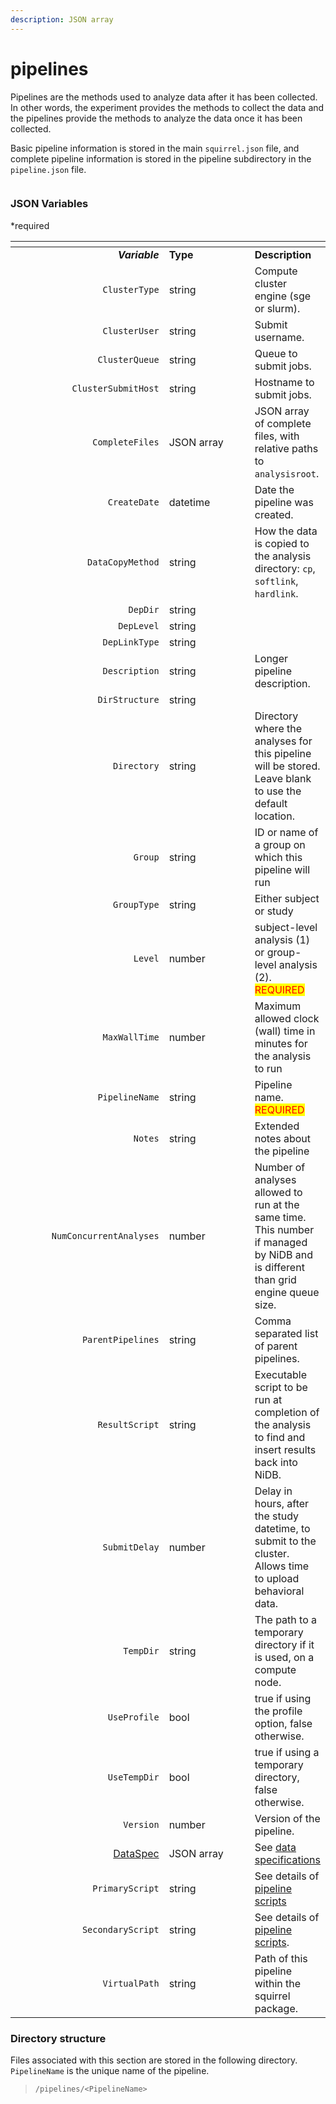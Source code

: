 ```yaml
---
description: JSON array
---
```


# pipelines

Pipelines are the methods used to analyze data after it has been collected. In other words, the experiment provides the methods to collect the data and the pipelines provide the methods to analyze the data once it has been collected.

Basic pipeline information is stored in the main `squirrel.json` file, and complete pipeline information is stored in the pipeline subdirectory in the `pipeline.json` file.

<figure><img src="https://mermaid.ink/img/pako:eNqVVFFvmzAQ_iuRq0hEgohENCWu1KfuZZo2aX2beLnhI_EKGNlGC4vy32cbTALtQ-sH-zvu--7OdzJnkguGhJKDhOa4-PYzqxdmSSF0FD01kL_CAYPhXD1evcHXlx_fHVoZIgMNgd1uKTYAb7DkNapgRDMGnhqUvMJaq-AGz1g2NOO5djkii7ioQXarnuW-Rk-q_f0HcxPIAx9l8B-kaBuooewUV4GzIm96qpfacLpl3JQ-nO8wKgTVSkPx4B0Ok-1BBW4fvX1Am8Lc12Zwx1v3WOu8yuWyl0RrOyQJlSp4aedkoSe9pdo-WKKazGq5vGm8pV3Nnny1F-7DyuvGobo6BqPXeGum8BexAo97gbcmgvEKuitxMZZvOSW9K4oiNN2S4hUjBuoIUkJHt1PRJMtnhLMufEY6acVHhDP5ONGPaKcpr-nwPo7DXkTvkiQZcPSXM32kSXMiIalQVsCZef9nGywj-ogVZoQayLCAttQZyeqLobaNaT9-YVwLSWgBpcKQQKvFS1fnhGrZoic9czC_k2pkmTf3S4iJTeiZnAiNQ9IRuo13612aPKS7dPOwTfdJegnJP6eI1_t-pff7zWa3TdPLf80tlNs?type=png" alt=""><figcaption></figcaption></figure>

### JSON Variables

\*required

<table data-header-hidden><thead><tr><th width="265" align="right"></th><th width="155.00000000000003"></th><th></th></tr></thead><tbody><tr><td align="right"><em><strong>Variable</strong></em></td><td><strong>Type</strong></td><td><strong>Description</strong></td></tr><tr><td align="right"><code>ClusterType</code></td><td>string</td><td>Compute cluster engine (sge or slurm).</td></tr><tr><td align="right"><code>ClusterUser</code></td><td>string</td><td>Submit username.</td></tr><tr><td align="right"><code>ClusterQueue</code></td><td>string</td><td>Queue to submit jobs.</td></tr><tr><td align="right"><code>ClusterSubmitHost</code></td><td>string</td><td>Hostname to submit jobs.</td></tr><tr><td align="right"><code>CompleteFiles</code></td><td>JSON array</td><td>JSON array of complete files, with relative paths to <code>analysisroot</code>.</td></tr><tr><td align="right"><code>CreateDate</code></td><td>datetime</td><td>Date the pipeline was created.</td></tr><tr><td align="right"><code>DataCopyMethod</code></td><td>string</td><td>How the data is copied to the analysis directory: <code>cp</code>, <code>softlink</code>, <code>hardlink</code>.</td></tr><tr><td align="right"><code>DepDir</code></td><td>string</td><td> </td></tr><tr><td align="right"><code>DepLevel</code></td><td>string</td><td> </td></tr><tr><td align="right"><code>DepLinkType</code></td><td>string</td><td> </td></tr><tr><td align="right"><code>Description</code></td><td>string</td><td>Longer pipeline description.</td></tr><tr><td align="right"><code>DirStructure</code></td><td>string</td><td> </td></tr><tr><td align="right"><code>Directory</code></td><td>string</td><td>Directory where the analyses for this pipeline will be stored. Leave blank to use the default location.</td></tr><tr><td align="right"><code>Group</code></td><td>string</td><td>ID or name of a group on which this pipeline will run</td></tr><tr><td align="right"><code>GroupType</code></td><td>string</td><td>Either subject or study</td></tr><tr><td align="right"><code>Level</code></td><td>number</td><td>subject-level analysis (1) or group-level analysis (2). <mark style="color:red;">REQUIRED</mark></td></tr><tr><td align="right"><code>MaxWallTime</code></td><td>number</td><td>Maximum allowed clock (wall) time in minutes for the analysis to run</td></tr><tr><td align="right"><code>PipelineName</code></td><td>string</td><td>Pipeline name. <mark style="color:red;">REQUIRED</mark></td></tr><tr><td align="right"><code>Notes</code></td><td>string</td><td>Extended notes about the pipeline</td></tr><tr><td align="right"><code>NumConcurrentAnalyses</code></td><td>number</td><td>Number of analyses allowed to run at the same time. This number if managed by NiDB and is different than grid engine queue size.</td></tr><tr><td align="right"><code>ParentPipelines</code></td><td>string</td><td>Comma separated list of parent pipelines.</td></tr><tr><td align="right"><code>ResultScript</code></td><td>string</td><td>Executable script to be run at completion of the analysis to find and insert results back into NiDB.</td></tr><tr><td align="right"><code>SubmitDelay</code></td><td>number</td><td>Delay in hours, after the study datetime, to submit to the cluster. Allows time to upload behavioral data. </td></tr><tr><td align="right"><code>TempDir</code></td><td>string</td><td>The path to a temporary directory if it is used, on a compute node. </td></tr><tr><td align="right"><code>UseProfile</code></td><td>bool</td><td>true if using the profile option, false otherwise.</td></tr><tr><td align="right"><code>UseTempDir</code></td><td>bool</td><td>true if using a temporary directory, false otherwise.</td></tr><tr><td align="right"><code>Version</code></td><td>number</td><td>Version of the pipeline.</td></tr><tr><td align="right"><a href="dataspec.md">DataSpec</a></td><td>JSON array</td><td>See <a href="dataspec.md">data specifications</a></td></tr><tr><td align="right"><code>PrimaryScript</code></td><td>string</td><td>See details of <a href="pipeline-scripts.md">pipeline scripts</a></td></tr><tr><td align="right"><code>SecondaryScript</code></td><td>string</td><td>See details of <a href="pipeline-scripts.md">pipeline scripts</a>.</td></tr><tr><td align="right"><code>VirtualPath</code></td><td>string</td><td>Path of this pipeline within the squirrel package.</td></tr></tbody></table>

### Directory structure

Files associated with this section are stored in the following directory. `PipelineName` is the unique name of the pipeline.

> `/pipelines/<PipelineName>`
